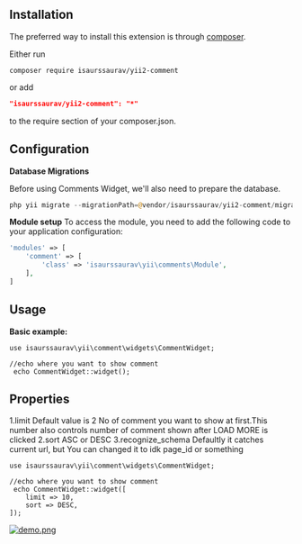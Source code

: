 
Installation
------------

The preferred way to install this extension is through [composer](http://getcomposer.org/download/).

Either run

```
composer require isaurssaurav/yii2-comment
```

or add

```json
"isaurssaurav/yii2-comment": "*"
```

to the require section of your composer.json.


Configuration
-----------------------

**Database Migrations**

Before using Comments Widget, we'll also need to prepare the database.
```php
php yii migrate --migrationPath=@vendor/isaurssaurav/yii2-comment/migration
```

**Module setup**
To access the module, you need to add the following code to your application configuration:
```php
'modules' => [
    'comment' => [
        'class' => 'isaurssaurav\yii\comments\Module',
    ],
]
```

Usage
-------------------
**Basic example:**
```
use isaurssaurav\yii\comment\widgets\CommentWidget;

//echo where you want to show comment
 echo CommentWidget::widget();

```
Properties
-------------------
1.limit 
  Default value is 2
  No of comment you want to show at first.This number also controls number of comment shown after LOAD MORE is clicked
2.sort
  ASC or DESC
3.recognize_schema
  Defaultly it catches current url, but You can changed it to idk page_id or something

```
use isaurssaurav\yii\comment\widgets\CommentWidget;

//echo where you want to show comment
 echo CommentWidget::widget([
	limit => 10,
	sort => DESC,
]);

```
[![demo.png](https://s29.postimg.org/53a9lgpqf/demo.png)](https://postimg.org/image/6v38gd937/)


